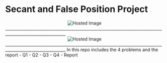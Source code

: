 # Secant and False Position Project 
<Secant method>
<div align="center">
  <img src="https://media.geeksforgeeks.org/wp-content/uploads/20200723153051/U1.png" alt="Hosted Image" />
</div>
____________________________________________________________________________________________________________
<Regula Falsi>
<div align="center">
  <img src="https://kilyos.ee.bilkent.edu.tr/~microwave/programs/utilities/numeric1/MRegula_files/image038.jpg" alt="Hosted Image" />
</div>
____________________________________________________________________________________________________________
In this repo includes the 4 problems and the report 
- Q1 
- Q2 
- Q3 
- Q4 
- Report 


